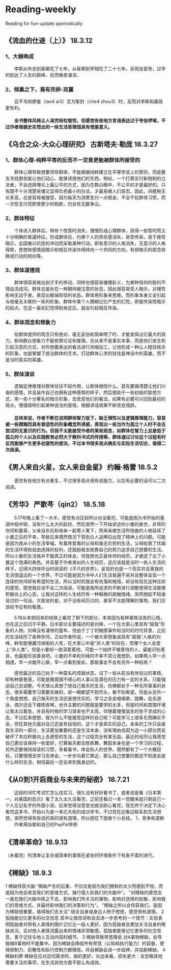 # Reading-weekly
Reading for fun-update aperiodically

## 《流血的仕途（上）》 18.3.12
### 1、大器晚成
&emsp;&emsp;李斯从布衣到客卿花了七年，从客卿到宰相花了二十七年。反观张爱玲，过早的到达了人生的巅峰，反而晚景凄凉。
### 2、倾巢之下，焉有完卵-双赢
&emsp;&emsp;吕不韦和嫪毐（lao4 ai3）互为掣肘（che4 zhou3）时，反而对李斯和嬴政更有利。
#### &emsp;&emsp;全书整体风格让人读完轻松愉悦，但感觉有些地方言语表达过于夸张啰嗦，不过作者根据史实悟出的一些生活哲理很具有借鉴意义。

## 《乌合之众-大众心理研究》 古斯塔夫·勒庞 18.3.27
### 1、群体心理-纯粹平等的反而不一定是更能被群体所接受的
&emsp;&emsp;群体心理导致想要领导群体，不能根据纯粹建立在平等学说上的原则，而是要去寻找那些能让他们动心、能够诱惑他们的东西。例如，一个打算实行新税制的立法者，不会选择理论上最公平的方式，因为在群众眼中，不公平的才是最好的。只有既不十分清楚易懂又显得负担最小的办法，才最易被人们容忍。因此，间接税无论多高，总是容易被接受，因为每天为消费支付一点税金，不会干扰群体习惯，而一次性支付完即使更少的税款，仍会有无数争议。
### 2、群体特征
&emsp;&emsp;个体进入群体后，特有个性暂时消失，慢慢形成心理群体，获得一些暂时而又十分明确的普遍特征。形成群体后，约束个人的责任感消失，易受传染，易于接受暗示，会因难以抗拒的冲动而采取某种行动。即有意识的人格消失，无意识的人格得势，思想和感情因暗示和相互传染作用转向一个共同的方向，有把暗示的观念转换成行动的倾向等。
### 3、群体道德观
&emsp;&emsp;群体很容易做出刽子手的举动，同样也很容易慷慨赴义，为某种信仰的胜利不惜血流成河。群体总是处在一种期待被注意的状态，因此很容易受人暗示，对理性影响无动于衷，表现出极端轻信的状态。群体用形象来思维，而形象本身又会引起与他毫无关联的一系列形象。群体中某个人模糊记忆产生的幻觉，即是传染性暗示的起点，在这一最初幻觉得到肯定后，就会引起相互传染。
### 4、群体观念和想象力
&emsp;&emsp;给群体提供的观念只有绝对、毫无妥协和简单明了时，才能发挥出它最大的效力。影响群众想象力不能依靠论证和推理，也从来不是事实本事，而是他们发生和引起注意的方式，对你想要表达的看法进行浓缩加工，让他形成一种让人瞠目结舌的形象，也就掌握了统治群体的艺术。打动群体心灵的往往是神话中的英雄，而不是当时真实的英雄。
### 5、群体演说
&emsp;&emsp;逻辑定律推理对群体往往不起作用，让群体相信什么，首先要搞清楚让他们兴奋的感情，并且装作自己也拥有这种感情的样子，然后借助于一些初级的联想方式，用一些十分著名的暗示形象，去改变他们的看法，如果有必要可以回到最初的观点，慢慢探明引起某种说法的感情，根据讲话效果不断改变措辞。

#### &emsp;&emsp;总体来说，作者不断在说明群体智力低下，缺乏理性以及逻辑推理能力，容易被一些模糊而具有普适性的形象概念所诱惑，表现出一些当作为孤立个人时不会去尝试的无意识的行为。但我不太能接受作者的某些观念，如群体在智力上总是低于孤立的个人以及实践教育必然大于教科书式的传授等，群体通过讨论这个过程有时反而能够产生更多创意性的想法，不过本书很多观点确实与实际生活切合，值得二次阅读。

## 《男人来自火星，女人来自金星》 约翰·格雷  18.5.2
&emsp;&emsp;感觉有些地方有点重复，不过很多观点很有说服力，以后有必要的话可以二次阅读。
  
## 《芳华》 严歌芩（qin2） 18.5.18
&emsp;&emsp;5.17号晚上看了一大半，感觉有点压抑所以也没看完，可能是因为书开始的基调中规中矩，没有什么太大的起伏，然后突然一下开始讲述何小曼的身世，非常的坎坷和露骨，父亲自杀后和母亲一起寄人篱下，而母亲被生活所扭曲的人格延续了小曼之后的不幸，导致后来偶然情况下受到众人追捧后出现了精神上的问题。可能是因为我从小的生活幸福，有着疼爱我的父母和毫无负担的生活，父母给我了优越的生活环境和自由选择的权利，还鼓励我去依靠自己的努力追求自己想要的生活。所以小曼的生活我并不能真正的体会，但我想也正是坎坷的经历，才塑造了出了小曼这个饱满的角色。并且基于作者类似的人生经历，这应该就是当时一些人生活的样子。记得大四快毕业时阅读的《平凡的世界》，呈现的也是一个现实并且离我的生活很遥远的一个世界，不过可能是因为书中人们生活普遍不易并且整体呈现一个连续的坎坷却有希望的生活，所以当时的我会有失落和惋惜，却没有现在这种压抑的感觉。感觉我应该不会二次阅读，可能是我所追求的不断进行调整使得生活能够积极向上的心态，让我对这样的人生经历有一种略微的抵触情绪。突然想起不知谁说过的一句话，大致说的是，对于没有经历过的、甚至不太能理解的事物，我们应该给予应有的敬畏。

&emsp;&emsp;5.18从本部回来的地铁上看完了剩下的部分，本来因为各种事情沮丧的心情，也在这之后归于平静。后半部分主要描述的是刘峰，一个在大家心里具有“超我”形象的人物。刘峰没有凄惨的童年，但由于丁丁的触摸事件和当时的时代背景，之后的生活经历了各种坎坷。正如作者所说，一个被大家想象成具有“超我”人格的刘峰，鲜有能够藏污纳垢的人性，在大家心中是“非人类”的存在，而哪个女人会爱上“非人类”。但是小曼却一直深爱着他，可能一个始终不被善待的人，最能识别善良，也最能珍视善良吧。小曼的不幸和刘峰的不幸不禁让我想到，如果两人早一点相遇，早一点敞开心扉，早一点看到彼此，那故事会不会有另外一种结局？

&emsp;&emsp;感觉最近的自己处于一种莫名的烦躁状态，试了一些从前没有体验过的事情，却有种疲惫感，可能是跟周围不顺心的人事以及潜在的压力有一定的关系，只能强迫自己去调整。今天很认真想了想自己每天的生活，仿佛都处于一种无所事事的状态，很多需要学习需要去做的，却一眼都望不到尽头，看不到希望。但是从另外一个角度想想，自己每天的生活还是很充实的，学习之余会唱唱歌、跳舞，会去游泳，偶尔还会下楼练练琴。也许主要的问题就是要学的太多，但是时间和周围环境让我太过着急，并且有时候的学习效率也不太高，伴随着慢慢滋生的急于求成的心态。不过后来想想，我为什么不能接受这样的自己呢？可能学习上很多东西确实不会，但在其他方面对自己还是有自信的，这个才是真实的自己。未来的工作只会是我生活的一部分，生活更加重要的还是生活本身，没有理由去因为这一小部分而去破坏了本应积极向上去感受的生活，这个过程完全有害无益。最近的经历让我感觉自己更应该保持一些爱好，打算每天都去练练舞，舞蹈本身也是一个学习的过程，另外还要保持阅读的习惯，多看看书，体会别人的世界。既然都有了一个大概目标，只要慢慢去学习去体会，一步步向着它靠近，那么自己想要的那还不知道会是什么样的生活，相信最后一定会来到我身边的。
  
## 《从0到1开启商业与未来的秘密》 18.7.21   
&emsp;&emsp;这段时间忙考试忙怎么找实习，很久没有好好看书了，或者说是看《日本第一，对美国的启示》看了太久太久没看完，之前还看过一本一觉醒来就只剩自己一个人忘记名字的外国小说，后来觉得没意思也就没耐心看完，现在终于决定下决心看完这本书，开始以为是一本烂大街的成功学书，不过现在边看边联系到生活想想，突然觉得有些说的真的很有道理，所以想在下面做个小总结。
1、竞争和垄断
&emsp;&emsp;作者用谷歌和自己的PayPal举例

## 《清单革命》18.9.13
（未看完）列清单让复杂或简单的事情在紧张的环境条件下有条不紊的进行。

## 《稀缺》18.9.3
1 稀缺俘获大脑
“稀缺产生的后果，不仅仅是因为我们拥有的太少而感到不悦，而是因为他会改变我们的思维方式，强行侵入到我们的大脑中”。
”对稀缺的感觉会一直在我们大脑中挥之不去，影响我们所关注的事物，影响对选择的权衡，影响我们的思维方式，并最终影响我们的决策和行为“。
”稀缺之所以会俘获我们，是因为稀缺很重要，值得我们去关注“
结合自身或身边人例子想想，感觉很有道理。
2 孤独能记忆更多的社交信息
其中让我惊讶和会去进一步思考的一个情节：实验表明孤独者对带有人表情的图片记忆比一般人更好，因为孤独者会更加关注自身的稀缺状况，会对他人表情流露出来的情绪非常敏感。孤独者能够记忆更多的社交信息，善于记住与他人互动内容的细节。
3 稀缺导致带宽降低
对A事物稀缺，会导致做B事物时不能集中。因为稀缺会降低所有带宽（认知和执行能力）的容量，使得控制力、前瞻性和执行控制力都降低。并且稀缺会进一步延伸，并加剧稀缺。
4 稀缺利弊
稀缺在应对迫切需求时，做的更好，长远来看，损失更大：会忽略其他需要关注的事项，在生活其他方面不那么有成效。
